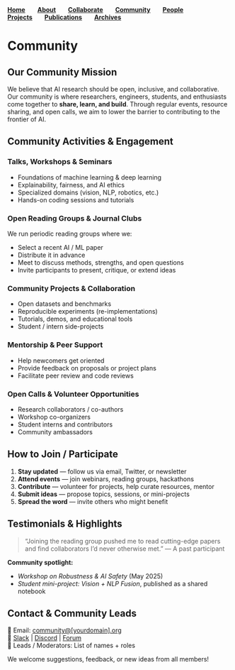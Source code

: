 <div align="left">
  <a href="README.md"><strong>Home</strong></a>&nbsp;&nbsp;&nbsp;&nbsp;&nbsp;&nbsp;
  <a href="About.md"><strong>About</strong></a>&nbsp;&nbsp;&nbsp;&nbsp;&nbsp;&nbsp;
  <a href="Collaborate.md"><strong>Collaborate</strong></a>&nbsp;&nbsp;&nbsp;&nbsp;&nbsp;&nbsp;
  <a href="Community.md"><strong>Community</strong></a>&nbsp;&nbsp;&nbsp;&nbsp;&nbsp;&nbsp;
  <a href="People.md"><strong>People</strong></a>&nbsp;&nbsp;&nbsp;&nbsp;&nbsp;&nbsp;
  <a href="Projects.md"><strong>Projects</strong></a>&nbsp;&nbsp;&nbsp;&nbsp;&nbsp;&nbsp;
  <a href="Publications.md"><strong>Publications</strong></a>&nbsp;&nbsp;&nbsp;&nbsp;&nbsp;&nbsp;
  <a href="Archives.md"><strong>Archives</strong></a>
</div>

<h1>Community</h1>

<h2>Our Community Mission</h2>
<p>
We believe that AI research should be open, inclusive, and collaborative. 
Our community is where researchers, engineers, students, and enthusiasts come together to <strong>share, learn, and build</strong>. 
Through regular events, resource sharing, and open calls, we aim to lower the barrier to contributing to the frontier of AI.
</p>

<h2>Community Activities & Engagement</h2>

<h3>Talks, Workshops & Seminars</h3>
<ul>
  <li>Foundations of machine learning & deep learning</li>
  <li>Explainability, fairness, and AI ethics</li>
  <li>Specialized domains (vision, NLP, robotics, etc.)</li>
  <li>Hands-on coding sessions and tutorials</li>
</ul>

<h3>Open Reading Groups & Journal Clubs</h3>
<p>We run periodic reading groups where we:</p>
<ul>
  <li>Select a recent AI / ML paper</li>
  <li>Distribute it in advance</li>
  <li>Meet to discuss methods, strengths, and open questions</li>
  <li>Invite participants to present, critique, or extend ideas</li>
</ul>

<h3>Community Projects & Collaboration</h3>
<ul>
  <li>Open datasets and benchmarks</li>
  <li>Reproducible experiments (re-implementations)</li>
  <li>Tutorials, demos, and educational tools</li>
  <li>Student / intern side-projects</li>
</ul>

<h3>Mentorship & Peer Support</h3>
<ul>
  <li>Help newcomers get oriented</li>
  <li>Provide feedback on proposals or project plans</li>
  <li>Facilitate peer review and code reviews</li>
</ul>

<h3>Open Calls & Volunteer Opportunities</h3>
<ul>
  <li>Research collaborators / co-authors</li>
  <li>Workshop co-organizers</li>
  <li>Student interns and contributors</li>
  <li>Community ambassadors</li>
</ul>

<h2>How to Join / Participate</h2>
<ol>
  <li><strong>Stay updated</strong> — follow us via email, Twitter, or newsletter</li>
  <li><strong>Attend events</strong> — join webinars, reading groups, hackathons</li>
  <li><strong>Contribute</strong> — volunteer for projects, help curate resources, mentor</li>
  <li><strong>Submit ideas</strong> — propose topics, sessions, or mini-projects</li>
  <li><strong>Spread the word</strong> — invite others who might benefit</li>
</ol>

<h2>Testimonials & Highlights</h2>
<blockquote>
“Joining the reading group pushed me to read cutting-edge papers and find collaborators I’d never otherwise met.”  
— A past participant
</blockquote>

<p><strong>Community spotlight:</strong></p>
<ul>
  <li><em>Workshop on Robustness & AI Safety</em> (May 2025)</li>
  <li><em>Student mini-project: Vision + NLP Fusion</em>, published as a shared notebook</li>
</ul>

<h2>Contact & Community Leads</h2>
<p>
📧 Email: <a href="mailto:community@[yourdomain].org">community@[yourdomain].org</a><br>
🔗 <a href="#">Slack</a> | <a href="#">Discord</a> | <a href="#">Forum</a><br>
👥 Leads / Moderators: List of names + roles<br>
</p>
<p>We welcome suggestions, feedback, or new ideas from all members!</p>
